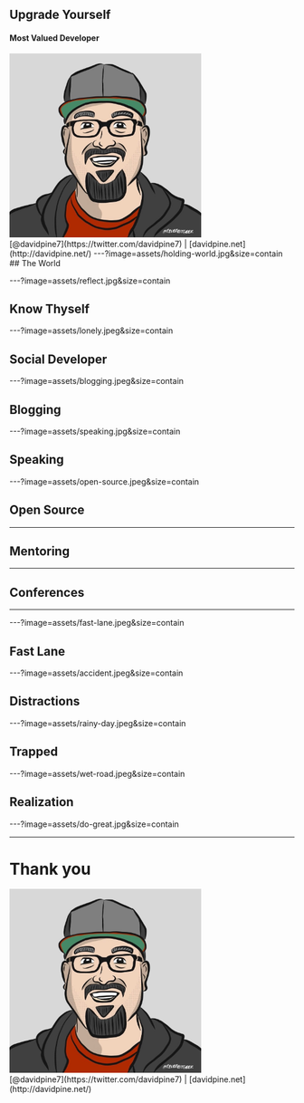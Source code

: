 ## Upgrade Yourself
#### Most Valued Developer
<img src="assets/me.jpg" height="325" />
<br />
[@davidpine7](https://twitter.com/davidpine7) | [davidpine.net](http://davidpine.net/)
---?image=assets/holding-world.jpg&size=contain
## <span class="orange black-shadow">The World</span>

---?image=assets/reflect.jpg&size=contain
## <span class="orange black-shadow">Know Thyself</span>
---?image=assets/lonely.jpeg&size=contain
## <span class="orange black-shadow">Social Developer</span>
---?image=assets/blogging.jpeg&size=contain
## <span class="orange black-shadow">Blogging</span>
---?image=assets/speaking.jpg&size=contain
## <span class="orange black-shadow">Speaking</span>
---?image=assets/open-source.jpeg&size=contain
## <span class="orange black-shadow">Open Source</span>
---
## <span class="orange black-shadow">Mentoring</span>
---
## <span class="orange black-shadow">Conferences</span>
---

---?image=assets/fast-lane.jpeg&size=contain
## <span class="black-shadow">Fast Lane</span>

---?image=assets/accident.jpeg&size=contain
## <span class="orange black-shadow">Distractions</span>

---?image=assets/rainy-day.jpeg&size=contain
## <span class="orange black-shadow">Trapped</span>

---?image=assets/wet-road.jpeg&size=contain
## <span class="orange black-shadow">Realization</span>

---?image=assets/do-great.jpg&size=contain

---
# Thank you
<img src="assets/me.jpg" height="325" />
<br/>
[@davidpine7](https://twitter.com/davidpine7) | [davidpine.net](http://davidpine.net/)
